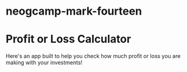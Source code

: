 # neogcamp-mark-fourteen
<h1>Profit or Loss Calculator</h1>
Here's an app built to help you check how much profit or loss you are making with your investments!
